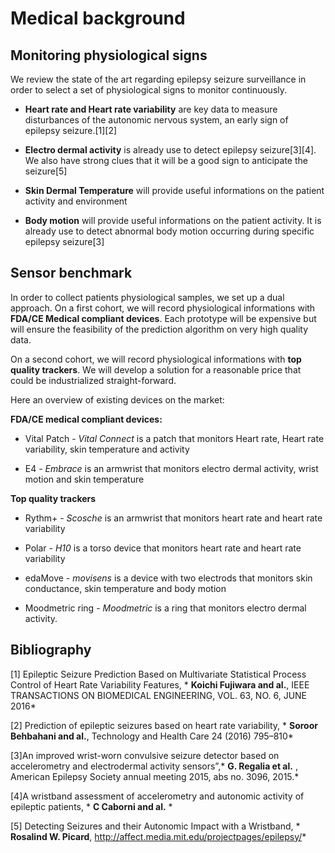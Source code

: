 # Medical background


## Monitoring physiological signs
We review the state of the art regarding epilepsy seizure surveillance in order to select a set of physiological signs to monitor continuously.

* **Heart rate and Heart rate variability** are key data to measure disturbances of the autonomic nervous system, an early sign of epilepsy seizure.[1][2]

* **Electro dermal activity** is already use to detect epilepsy seizure[3][4]. We also have strong clues that it will be a good sign to anticipate the seizure[5]

* **Skin Dermal Temperature** will provide useful informations on the patient activity and environment

* **Body motion** will provide useful informations on the patient activity. It is already use to detect abnormal body motion occurring during specific epilepsy seizure[3]


## Sensor benchmark
In order to collect patients physiological samples, we set up a dual approach.
On a first cohort, we will record physiological informations with **FDA/CE Medical compliant devices**. Each prototype will be expensive but will ensure the feasibility of the prediction algorithm on very high quality data.

On a second cohort, we will record physiological informations with **top quality trackers**. We will develop a solution for a reasonable price that could be industrialized straight-forward.

Here an overview of existing devices on the market:

**FDA/CE medical compliant devices:**
  * Vital Patch - *Vital Connect* is a patch that monitors Heart rate, Heart rate variability, skin temperature and activity

  * E4 - *Embrace* is an armwrist that monitors electro dermal activity, wrist motion and skin temperature

**Top quality trackers**
  * Rythm+ - *Scosche* is an armwrist that monitors heart rate and heart rate variability

  * Polar - *H10* is a torso device that monitors heart rate and heart rate variability

  * edaMove - *movisens* is a device with two electrods that monitors skin conductance, skin temperature and body motion

  * Moodmetric ring - *Moodmetric* is a ring that monitors electro dermal activity.

## Bibliography
[1] Epileptic Seizure Prediction Based on Multivariate
Statistical Process Control of Heart Rate Variability Features, * **Koichi Fujiwara and al.**, IEEE TRANSACTIONS ON BIOMEDICAL ENGINEERING, VOL. 63, NO. 6, JUNE 2016*

[2] Prediction of epileptic seizures based on
heart rate variability, * **Soroor Behbahani and al.**, Technology and Health Care 24 (2016) 795–810*

[3]An improved wrist-­worn convulsive seizure detector based on accelerometry and
electrodermal activity sensors”,* **G. Regalia et al.** , American Epilepsy Society annual meeting 2015, abs no. 3096, 2015.*

[4]A  wristband  assessment  of  accelerometry and  autonomic  activity of epileptic  patients, * **C Caborni and al.** *

[5] Detecting Seizures and their Autonomic Impact with a Wristband, * **Rosalind W. Picard**,  http://affect.media.mit.edu/projectpages/epilepsy/*

